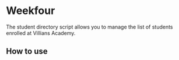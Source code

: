 # Weekfour #

The student directory script allows you to manage the list of students enrolled at Villians Academy.

## How to use ##
